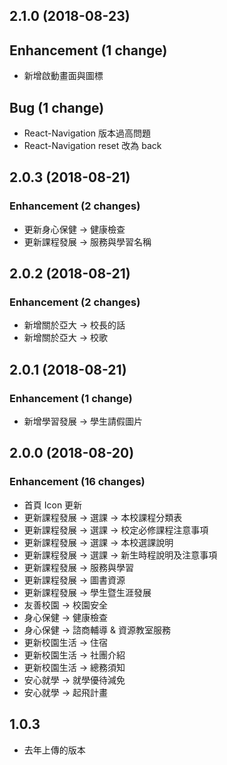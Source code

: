 ## 2.1.0 (2018-08-23)

## Enhancement (1 change)

- 新增啟動畫面與圖標

## Bug (1 change)

- React-Navigation 版本過高問題
- React-Navigation reset 改為 back

## 2.0.3 (2018-08-21)

### Enhancement (2 changes)

- 更新身心保健 -> 健康檢查
- 更新課程發展 -> 服務與學習名稱

## 2.0.2 (2018-08-21)

### Enhancement (2 changes)

- 新增關於亞大 -> 校長的話
- 新增關於亞大 -> 校歌

## 2.0.1 (2018-08-21)

### Enhancement (1 change)

- 新增學習發展 -> 學生請假圖片

## 2.0.0 (2018-08-20)

### Enhancement (16 changes)

- 首頁 Icon 更新
- 更新課程發展 -> 選課 -> 本校課程分類表
- 更新課程發展 -> 選課 -> 校定必修課程注意事項
- 更新課程發展 -> 選課 -> 本校選課說明
- 更新課程發展 -> 選課 -> 新生時程說明及注意事項
- 更新課程發展 -> 服務與學習
- 更新課程發展 -> 圖書資源
- 更新課程發展 -> 學生暨生涯發展
- 友善校園 -> 校園安全
- 身心保健 -> 健康檢查
- 身心保健 -> 諮商輔導 & 資源教室服務
- 更新校園生活 -> 住宿
- 更新校園生活 -> 社團介紹
- 更新校園生活 -> 總務須知
- 安心就學 -> 就學優待減免
- 安心就學 -> 起飛計畫

## 1.0.3

- 去年上傳的版本


